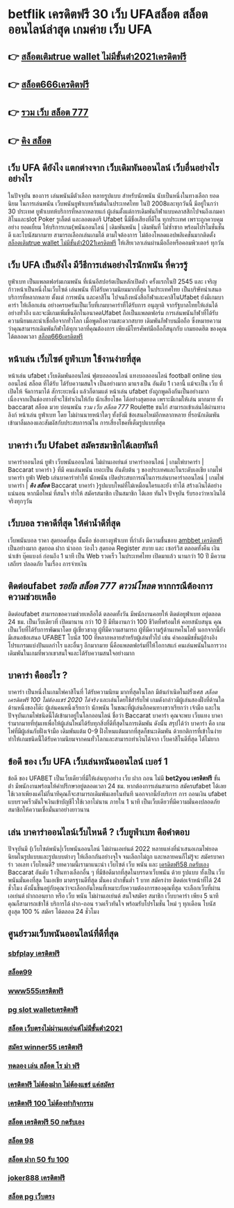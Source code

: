 # betflik เครดิตฟรี 30 เว็บ UFAสล็อต   สล็อตออนไลน์ล่าสุด เกมค่าย เว็บ UFA

## 👉 [สล็อตเติมtrue wallet ไม่มีขั้นต่ํา2021เครดิตฟรี](https://mabet.net/credit-free-50/)
## 👉 [สล็อต666เครดิตฟรี](https://mabet.net/)
## 👉 [รวม เว็บ สล็อต 777](https://mabet.net/register/)
## 👉 [คิง สล็อต](https://mabet.net/)

## เว็บ UFA ดียังไง แตกต่างจาก เว็บเดิมพันออนไลน์ เว็บอื่นอย่างไรอย่างไร

ในปัจจุบัน ของการ เล่นพนันมีตัวเลือก หลายรูปแบบ สำหรับนักพนัน  นับเป็นหนึ่งในทางเลือก ยอดนิยม ในการเล่นพนัน เว็บพนันยูฟ่าเบทเริ่มต้นในประเทศไทย ในปี 2008และทุกวันนี้ มีอยู่ในกว่า 30 ประเทศ ยูฟ่าเบทห้บริการที่หลากหลายแก่ ผู้เล่นตั้งแต่การเดิมพันกีฬาแบบคลาสสิกไปจนถึงเกมคาสิโนและslot  Poker รูเล็ตต์ และลอตเตอรี  Ufabet นี้มีชื่อเสียงที่ดีใน ทุกประเทศ เพราะถูกควบคุมอย่าง ยอดเยี่ยม ให้บริการเกม{พนันออนไลน์ | เดิมพันพนัน | เดิมพันที่ ไม่ซ้ำซาก พร้อมโปรโมชั่นชั้นดี และโบนัสมากมาย สามารถเลือกเล่นเกมได้ ตามใจต้องการ  ไม่ต้องโหลดแอปพลิเคชั่นมากติดตั้ง [สล็อตเติมtrue wallet ไม่มีขั้นต่ํา2021เครดิตฟรี](https://mabet.net/) ให้เสียเวลาเล่นผ่านมือถือหรือคอมพิวเตอร์ ทุกวัน


## เว็บ UFA เป็นยังไง มีวีธีการเล่นอย่างไรนักพนัน ที่ควรรู้ 

 ยูฟ่าเบท  เป็นแพลตฟอร์มเกมพนัน ที่เน้นอีสปอร์ตเป็นหลักเปิดตัว ครั้งแรกในปี 2545 และ เจริญก้าวหน้าเป็นหนึ่งในเว็บไซต์  เล่นพนัน ที่ได้รับความนิยมมากที่สุด ในประเทศไทย เป็นบริษัทนำเสนอบริการที่หลากหลาย ตั้งแต่ การพนัน และคาสิโน ไปจนถึงหนังสือกีฬาและคาสิโนUfabet ยังมีเกมบาคาร่า ให้เลือกเล่น อย่างครบครันเป็นเว็บที่เกมบาคาร่าที่ได้รับการ อนุญาติ จากรัฐบาลไทยให้เล่นได้อย่างทั่วถึง และจะมีเกมเพิ่มขึ้นอีกในอนาคตUfabet ถือเป็นแพลตฟอร์ม การเล่นพนันกีฬาที่ได้รับความนิยมและน่าเชื่อถือจากทั่วโลก  เมื่อพูดถึงความสะดวกสบาย เดิมพันกีฬาบนมือถือ ซึ่งหมายความ ว่าคุณสามารถเดิมพันกีฬาได้ทุกเวลาที่คุณต้องการ เพียงมีโทรศัพท์มือถือก็สนุกกับ เกมยอดฮิต ของคุณได้ตลอดเวลา
 [สล็อต666เครดิตฟรี](https://mabet.net/register/)

## หน้าเล่น เว็บไซต์  ยูฟ่าเบท ใช้งานง่ายที่สุด 

หน้าเล่น  ufabet   เว็บเดิมพันออนไลน์ ฟุตบอลออนไลน์ แทงบอลออนไลน์ football online  บ่อนออนไลน์  สล็อต ที่ได้รับ ได้รับความสนใจ เป็นอย่างมาก มาแรงเป็น อันดับ 1   เวลานี้  แม้จะเป็น เว็บ ที่เปิดให้ จัดการมาได้ สักระยะหนึ่ง แล้วก็ตามแต่ หน้าเล่น  ufabet  ยังถูกพูดถึงกันเป็นอย่างมาก เนื่องจากเป็นช่องทางที่จะใช้ทำเงินให้กับ นักเสี่ยงโชค  ได้อย่างสุดยอด  เพราะมีเกมให้เล่น มากมาย ทั้ง  baccarat สล็อต  มวย  บ่อนพนัน  *รวม เว็บ สล็อต 777*  Roulette   ชนไก่ สามารถเข้าเล่นได้ผ่านทางลิงก์  หน้าเล่น ยูฟ่าเบท โดย  ไม่ผ่านนายหน้าใดๆ  ทั้งยังมี ข้อเสนอใหม่อีกหลากหลาย ที่รอนักเดิมพัน  เข้ามาลิ้มลองและสัมผัสกับประสบการณ์ใน การเสี่ยงโชคที่เต็มรูปแบบที่สุด


##  บาคาร่า  เว็บ Ufabet  สมัครสมาชิกได้เลยทันที

บาคาร่าออนไลน์   ยูฟ่า เว็บพนันออนไลน์ ไม่ผ่านเอเย่นต์  บาคาร่าออนไลน์ | เกมไพ่บาคาร่า | Baccarat บาคาร่า } ที่มี คนเล่นพนัน เยอะเป็น อันดับต้น ๆ ของประเทศและในระดับเอเชีย  เกมไพ่บาคาร่า  ยูฟ่า Web เล่นบาคาร่าทำให้ นักพนัน เปิดประสบการณ์ในการเล่นบาคาร่าออนไลน์ | เกมไพ่บาคาร่า | ***คิง สล็อต*** Baccarat บาคาร่า }รูปแบบใหม่ที่ไม่เหมือนใครและยัง  ทำได้ สร้างเงินได้อย่างแน่นอน หากมือใหม่ ที่สนใจ   ทำให้ สมัครสมาชิก  เป็นสมาชิก ได้เลย ทันใจ ปัจจุบัน  รับรองว่าหาเงินได้จริงทุกๆวัน


## เว็บบอล ราคาดีที่สุด ให้ค่าน้ำดีที่สุด

 เว็บพนันบอล  ราคา   สุดยอดที่สุด   นั้นคือ  ช่องทางยูฟ่าเบท  ที่กำลัง   มีความชื่นชอบ [ambbet เครดิตฟรี](https://mabet.net/20-free-100/)  เป็นอย่างมาก  สุดยอด  ฝาก   นำออก  ว่องไว  สุดยอด  Register   สบาย และ  เซอร์วิส  ตลอดทั้งคืน เงิน   นำเข้า  บุ๊คแบงก์  ก่อนถึง 1 นาที  เป็น  Web  รวดเร็ว  ในประเทศไทย  เปิดมาแล้ว  นานกว่า 10 ปี  มีความเสถียร ปลอดภัย ในเรื่อง  การจ่ายเงิน 

## ติดต่อufabet ***รอยัล สล็อต 777 ดาวน์โหลด*** หากกรณีต้องการความช่วยเหลือ

ติดต่อufabet สามารถขอความช่วยเหลือได้  ตลอดทั้งวัน มีพนักงานคอยให้  ติดต่อยูฟ่าเบท อยู่ตลอด 24 ชม. เป็นเว็บเดียวที่ เปิดมานาน กว่า 10 ปี มีทีมงานกว่า 100 ชีวิตที่พร้อมให้ คอยสนับสนุน คุณ เป็นเว็บที่ได้รับการพัฒนาโดย ผู้เชี่ยวชาญ ผู้ที่มีความสามารถ ผู้ที่มีความรู้ด้านเทคโนโลยี นอกจากนี้ยังมีเสนอข้อเสนอ  UFABET โบนัส 100  ที่หลากหลายสำหรับผู้เล่นทั่วไป เช่น ค่าคอมมิชชั่นผู้อ้างอิง โปรแกรมแบ่งปันผลกำไร และอื่นๆ อีกมากมาย นี่คือแพลตฟอร์มที่ให้โอกาสแก่ คนเล่นพนันในการวางเดิมพันในเกมที่พวกเขาสนใจและได้รับความสนใจอย่างมาก


## บาคาร่า คืออะไร ? 

บาคาร่า เป็นหนึ่งในเกมไพ่คาสิโนที่ ได้รับความนิยม มากที่สุดในโลก มีต้นกำเนิดในฝรั่งเศส *สล็อต เครดิตฟรี 100 ไม่ต้องแชร์ 2020 ได้จริง* และเล่นโดยใช้สำรับไพ่ เกมดังกล่าวมีผู้เล่นสองฝั่งที่ด้านใดด้านหนึ่งของโต๊ะ ผู้เล่นคนหนึ่งเรียกว่า นักพนัน  ในขณะที่ผู้เล่นอีกคนทางขวาเรียกว่า เจ้ามือ และในปัจจุบันเกมไพ่ชนิดนี้ได้เข้ามาอยู่ในโลกออนไลน์ ชื่อว่า  Baccarat บาคาร่า  คุณจะพบ  เว็บแทง บาคาร่ามากมายที่ทุ่มเทเพื่อให้ผู้เล่นใหม่ได้รับทุกสิ่งที่ดีที่สุดในการเดิมพัน ดังนั้น สรุปได้ว่า บาคาร่า คือ เกมไพ่ที่มีผู้เล่นกับฝั่งเจ้ามือ เดิมพันแต้ม 0-9 ฝั่งไหนแต้มมากที่สุดก็ชนะเดิมพัน ด้วยกติการที่เข้าในง่าย ทำให้เกมชนิดนี้่ได้รับความนิยมจากคนทั่วโลกและสามารถทำเงินได้จาก  เว็บคาสิโนดีที่สุด   ได้ไม่ยาก

## ข้อดี ของ เว็บ UFA  เว็บเล่นพนันออนไลน์ เบอร์ 1

ข้อดี ของ UFABET เป็นเว็บเดียวที่มีให้เล่นทุกอย่าง  เว็บ ฝาก ถอน ไม่มี **bet2you เครดิตฟรี** ขั้น ต่ํา  มีพนักงานพร้อมให้คำปรึกษาอยู่ตลอดเวลา 24 ชม. หากต้องการเล่นสามารถ สมัครufabet  ได้เลยใช้เวลาเพียงแค่ไม่กี่นาทีคุณก็จะสามารถเดิมพันเลยในทันที นอกจากนี้ยังบริการ   การ ถอนเงิน ufabet แบบรวดเร็วมันใจเงินเข้าบัญชีไวใช้เวลาไม่นาน ภายใน 1 นาที เป็นเว็บเดียวที่มีความมั่นคงปลอดภัยสมาชิกให้ความเชื่อมั่นมาอย่างยาวนาน


## เล่น บาคาร่าออนไลน์เว็บไหนดี ?  เว็บยูฟ่าเบท คือคำตอบ

ปัจจุบันมี {เว็บไซต์พนัน|เว็บพนันออนไลน์ ไม่ผ่านเอเย่นต์ 2022  หลายแห่งที่นำเสนอเกมไพ่ยอดนิยมในรูปแบบและรูปแบบต่างๆ ให้เลือกกันอย่างจุใจ จนเลือกไม่ถูก และหลายคนก็ไม่รู้จะ  สมัครบาคาร่า วอเลท เว็บไหนดี? บทความนี้เรามาแนะนำ เว็บไซต์  เว็บ พนัน และ [เครดิตฟรี58 กดรับเอง](https://mabet.net/register/) Baccarat อันดับ 1 เป็นทางเลือกอื่น ๆ ที่มีข้อดีมากที่สุดในบรรดาเว็บพนัน ด้วย  รูปแบบ  ทั้งเป็น  เว็บพนันมั่นคงที่สุด  ในเอเชีย มาตรฐานดีที่สุด มั่นคง ฝากขั้นต่ำ 1 บาท   สมัครง่าย ติดต่อเจ้าหน้าที่ได้ 24 ชั่วโมง  ดังนั้นขึ้นอยู่กับคุณว่าจะเลือกอันไหนที่เหมาะกับความต้องการของคุณที่สุด จะเลือกเว็บที่ผ่านเอเย่นต์ ฝากถอนยาก หรือ  เว็บ พนัน ไม่ผ่านเอเย่นต์ สนใจสมัคร สมาชิก เว็บบาคาร่า  เพียง 5 นาที คุณก็สามารถเข้าใช้ บริการได้ ฝาก-ถอน รวดเร็วทันใจ พร้อมรับโปรโมชั่น ใหม่ ๆ ทุกเดือน โบนัส สูงสุด 100 % สมัคร ได้ตลอด 24 ชั่วโมง

## ศูนย์รวมเว็บพนันออนไลน์ที่ดีที่สุด

### [sbfplay เครดิตฟรี](https://atom.io/themes/สมัคร%20Slot%20PG%20สล็อต%20pg%20เครดิตฟรี%20ไม่ต้องแชร์2021%20008%20สล็อต%2020%20รับ%20100%20เว็บตรง100%)
### [สล็อต99](https://atom.io/themes/สมัคร%20Slot%20PG%20เครดิตฟรี%2050%20ยืนยันเบอร์%202021%20ล่าสุด%20008%20สล็อต%2020%20รับ%20100%20เว็บตรง100%)
### [www555เครดิตฟรี](https://atom.io/themes/สมัคร%20Slot%20PG%20เว็บ%20สล็อต%20ฝาก%2010%20รับ%20100%20008%20สล็อต%2020%20รับ%20100%20เว็บตรง100%)
### [pg slot walletเครดิตฟรี](https://atom.io/themes/สมัคร%20Slot%20PG%20888%20สล็อต%20008%20สล็อต%2020%20รับ%20100%20เว็บตรง100%)
### [สล็อต เว็บตรงไม่ผ่านเอเย่นต์ไม่มีขั้นต่ํา2021](https://atom.io/themes/สมัคร%20Slot%20PG%20เครดิตฟรี%20กดรับเอง%202565%20008%20สล็อต%2020%20รับ%20100%20เว็บตรง100%)
### [สมัคร winner55 เครดิตฟรี](https://atom.io/themes/สมัคร%20Slot%20PG%20chudjen%20bet%20เครดิตฟรี%20008%20สล็อต%2020%20รับ%20100%20เว็บตรง100%)
### [ทดลอง เล่น สล็อต โร ม่า ฟรี](https://atom.io/themes/สมัคร%20Slot%20PG%20สล็อต%20xo%20ฝาก-ถอน%20ไม่มี%20ขั้น%20ต่ํา%20วอ%20เลท%20008%20สล็อต%2020%20รับ%20100%20เว็บตรง100%)
### [เครดิตฟรี ไม่ต้องฝาก ไม่ต้องแชร์ แค่สมัคร](https://atom.io/themes/สมัคร%20Slot%20PG%20สล็อต%20999%20ฝากถอน%20ไม่มี%20ขั้น%20ต่ํา%20วอ%20เลท%20008%20สล็อต%2020%20รับ%20100%20เว็บตรง100%)
### [เครดิตฟรี 100 ไม่ต้องทำกิจกรรม](https://atom.io/themes/สมัคร%20Slot%20PG%20สล็อต20รับ100%20008%20สล็อต%2020%20รับ%20100%20เว็บตรง100%)
### [สล็อต เครดิตฟรี 50 กดรับเอง](https://atom.io/themes/สมัคร%20Slot%20PG%20superslot777%20เครดิตฟรี50%20008%20สล็อต%2020%20รับ%20100%20เว็บตรง100%)
### [สล็อต 98](https://atom.io/themes/สมัคร%20Slot%20PG%20เครดิตฟรี%20เคยฝากรับ%20120%20ไม่เคยฝากรับ%20100%20008%20สล็อต%2020%20รับ%20100%20เว็บตรง100%)
### [สล็อต ฝาก 50 รับ 100](https://atom.io/themes/สมัคร%20Slot%20PG%20ufa1234%20เครดิตฟรี%2050%20008%20สล็อต%2020%20รับ%20100%20เว็บตรง100%)
### [joker888 เครดิตฟรี](https://atom.io/themes/สมัคร%20Slot%20PG%20superslot%20เครดิตฟรี50%20otp%20ล่าสุด%20008%20สล็อต%2020%20รับ%20100%20เว็บตรง100%)
### [สล็อต pg เว็บตรง](https://atom.io/themes/สมัคร%20Slot%20PG%20สล็อต%20pg%20แตกง่าย%20008%20สล็อต%2020%20รับ%20100%20เว็บตรง100%)